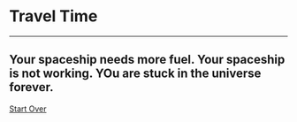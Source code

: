 # Travel Time 
---
## Your spaceship needs more fuel. Your spaceship is not working. YOu are stuck in the universe forever. 
  
[Start Over](../../../year/home.md)